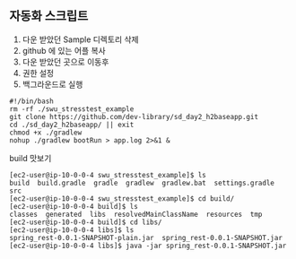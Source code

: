 자동화 스크립트 
--
1. 다운 받았던 Sample 디렉토리 삭제
2. github 에 있는 어플 복사 
3. 다운 받았던 곳으로 이동후 
4. 권한 설정
5. 백그라운드로 실행 
``` 
#!/bin/bash
rm -rf ./swu_stresstest_example
git clone https://github.com/dev-library/sd_day2_h2baseapp.git
cd ./sd_day2_h2baseapp/ || exit
chmod +x ./gradlew
nohup ./gradlew bootRun > app.log 2>&1 &
```

build 맛보기 
```
[ec2-user@ip-10-0-0-4 swu_stresstest_example]$ ls
build  build.gradle  gradle  gradlew  gradlew.bat  settings.gradle  src
[ec2-user@ip-10-0-0-4 swu_stresstest_example]$ cd build/
[ec2-user@ip-10-0-0-4 build]$ ls
classes  generated  libs  resolvedMainClassName  resources  tmp
[ec2-user@ip-10-0-0-4 build]$ cd libs/
[ec2-user@ip-10-0-0-4 libs]$ ls
spring_rest-0.0.1-SNAPSHOT-plain.jar  spring_rest-0.0.1-SNAPSHOT.jar
[ec2-user@ip-10-0-0-4 libs]$ java -jar spring_rest-0.0.1-SNAPSHOT.jar

```